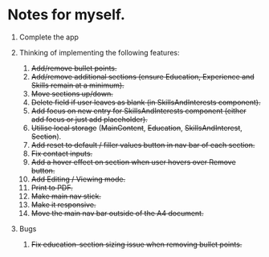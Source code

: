 # Notes for myself.

1. Complete the app
2. Thinking of implementing the following features:

   1. ~~Add/remove bullet points.~~
   2. ~~Add/remove additional sections (ensure Education, Experience and Skills remain at a minimum).~~
   3. ~~Move sections up/down.~~
   4. ~~Delete field if user leaves as blank (in SkillsAndInterests component).~~
   5. ~~Add focus on new entry for SkillsAndInterests component (either add focus or just add placeholder).~~
   6. ~~Utilise local storage~~ (~~MainContent~~, ~~Education~~, ~~SkillsAndInterest~~, ~~Section~~).
   7. ~~Add reset to default / filler values button in nav bar of each section.~~
   8. ~~Fix contact inputs.~~
   9. ~~Add a hover effect on section when user hovers over Remove button.~~
   10. ~~Add Editing / Viewing mode.~~
   11. ~~Print to PDF.~~
   12. ~~Make main nav stick.~~
   13. ~~Make it responsive.~~
   14. ~~Move the main nav bar outside of the A4 document.~~

3. Bugs
   1. ~~Fix education-section sizing issue when removing bullet points.~~
